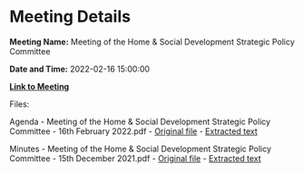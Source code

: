 # Meeting Details

**Meeting Name:** Meeting of the Home & Social Development Strategic Policy Committee

**Date and Time:** 2022-02-16 15:00:00

**[Link to Meeting](https://www.limerick.ie/council/whats-on/meeting-home-social-development-strategic-policy-committee-7)**

Files: 

Agenda - Meeting of the Home & Social Development Strategic Policy Committee - 16th February 2022.pdf - [Original file](https://www.limerick.ie/sites/default/files/media/documents/2022-02/1602022_spc_agenda.pdf) - [Extracted text](./Agenda%20-%C2%A0Meeting%20of%20the%20Home%20%26%20Social%20Development%20Strategic%20Policy%20Committee%20-%2016th%20February%202022.md)

Minutes - Meeting of the Home & Social Development Strategic Policy Committee - 15th December 2021.pdf - [Original file](https://www.limerick.ie/sites/default/files/media/documents/2022-02/15122021_final_spc_minutes.pdf) - [Extracted text](./Minutes%20-%C2%A0Meeting%20of%20the%20Home%20%26%20Social%20Development%20Strategic%20Policy%20Committee%20-%2015th%20December%202021.md)

